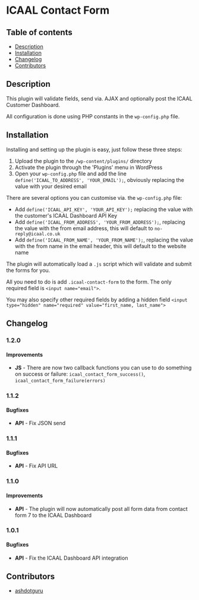 # ICAAL Contact Form

## Table of contents

* [Description](#description)
* [Installation](#installation)
* [Changelog](#changelog)
* [Contributors](#contributors)

## Description

This plugin will validate fields, send via. AJAX and optionally post the ICAAL Customer Dashboard.

All configuration is done using PHP constants in the `wp-config.php` file.

## Installation

Installing and setting up the plugin is easy, just follow these three steps:

1. Upload the plugin to the `/wp-content/plugins/` directory
2. Activate the plugin through the 'Plugins' menu in WordPress
3. Open your `wp-config.php` file and add the line `define('ICAAL_TO_ADDRESS', 'YOUR_EMAIL');`, obviously replacing the value with your desired email

There are several options you can customise via. the `wp-config.php` file:

* Add `define('ICAAL_API_KEY', 'YOUR_API_KEY');` replacing the value with the customer's ICAAL Dashboard API Key
* Add `define('ICAAL_FROM_ADDRESS', 'YOUR_FROM_ADDRESS');`, replacing the value with the from email address, this will default to `no-reply@icaal.co.uk`
* Add `define('ICAAL_FROM_NAME', 'YOUR_FROM_NAME');`, replacing the value with the from name in the email header, this will default to the website name

The plugin will automatically load a `.js` script which will validate and submit the forms for you.

All you need to do is add `.icaal-contact-form` to the form. The only required field is `<input name="email">`.

You may also specify other required fields by adding a hidden field `<input type="hidden" name="required" value="first_name, last_name">`

## Changelog

### 1.2.0

#### Improvements
* **JS** - There are now two callback functions you can use to do something on success or failure: `icaal_contact_form_success()`, `icaal_contact_form_failure(errors)`

### 1.1.2

#### Bugfixes
* **API** - Fix JSON send

### 1.1.1

#### Bugfixes
* **API** - Fix API URL

### 1.1.0

#### Improvements
* **API** - The plugin will now automatically post all form data from contact form 7 to the ICAAL Dashboard

### 1.0.1

#### Bugfixes
* **API** - Fix the ICAAL Dashboard API integration

## Contributors

* [ashdotguru](https://github.com/ashdotguru)